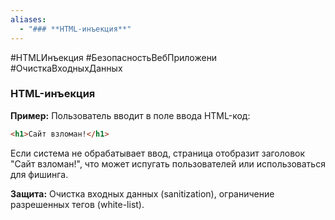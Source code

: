 ```yaml
---
aliases:
  - "### **HTML-инъекция**"
---
```

#HTMLИнъекция #БезопасностьВебПриложени #ОчисткаВходныхДанных
### **HTML-инъекция**

**Пример:** Пользователь вводит в поле ввода HTML-код:

```html
<h1>Сайт взломан!</h1>
```

Если система не обрабатывает ввод, страница отобразит заголовок "Сайт взломан!", что может испугать пользователей или использоваться для фишинга.

**Защита:** Очистка входных данных (sanitization), ограничение разрешенных тегов (white-list).